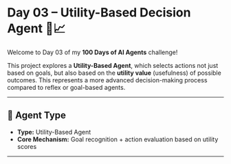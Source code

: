﻿# Day 03 – Utility-Based Decision Agent 🎯📈

Welcome to Day 03 of my **100 Days of AI Agents** challenge!

This project explores a **Utility-Based Agent**, which selects actions not just based on goals, but also based on the **utility value** (usefulness) of possible outcomes. This represents a more advanced decision-making process compared to reflex or goal-based agents.

---

## 🧠 Agent Type

- **Type:** Utility-Based Agent  
- **Core Mechanism:** Goal recognition + action evaluation based on utility scores

---
